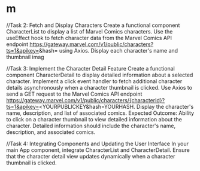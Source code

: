 # m
//Task 2: Fetch and Display Characters
Create a functional component CharacterList to display a list of Marvel Comics characters.
Use the useEffect hook to fetch character data from the Marvel Comics API endpoint https://gateway.marvel.com/v1/public/characters?ts=1&apikey=<YOURPUBLICKEY>&hash=<YOURHASH> using Axios.
Display each character's name and thumbnail imag


//Task 3: Implement the Character Detail Feature
Create a functional component CharacterDetail to display detailed information about a selected character.
Implement a click event handler to fetch additional character details asynchronously when a character thumbnail is clicked.
Use Axios to send a GET request to the Marvel Comics API endpoint https://gateway.marvel.com/v1/public/characters/{characterId}?ts=1&apikey=<YOURPUBLICKEY&hash=YOURHASH.
Display the character's name, description, and list of associated comics.
Expected Outcome:
Ability to click on a character thumbnail to view detailed information about the character.
Detailed information should include the character's name, description, and associated comics.


//Task 4: Integrating Components and Updating the User Interface
In your main App component, integrate CharacterList and CharacterDetail.
Ensure that the character detail view updates dynamically when a character thumbnail is clicked.
